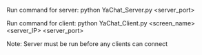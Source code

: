 Run command for server:
python YaChat_Server.py <server_port>

Run command for client:
python YaChat_Client.py <screen_name> <server_IP> <server_port>

Note: Server must be run before any clients can connect
